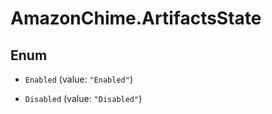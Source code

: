 # AmazonChime.ArtifactsState

## Enum


* `Enabled` (value: `"Enabled"`)

* `Disabled` (value: `"Disabled"`)


